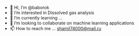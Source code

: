 - 👋 Hi, I’m @baborok
- 👀 I’m interested in Dissolved gas analysis
- 🌱 I’m currently learning ...
- 💞️ I’m looking to collaborate on machine learning applications
- 📫 How to reach me ... shamil74000@mail.ru

<!---
baborok/baborok is a ✨ special ✨ repository because its `README.md` (this file) appears on your GitHub profile.
You can click the Preview link to take a look at your changes.
--->
